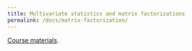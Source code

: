 ```yaml
---
title: Multivariate statistics and matrix factorizations
permalink: /docs/matrix-factorization/
---
```


[Course materials](https://netneurotools.readthedocs.io/en/latest/auto_examples/plot_mirchi_2018.html).
